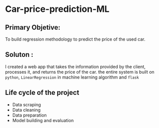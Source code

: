# Car-price-prediction-ML

## Primary Objetive:

To build regression methodology to predict the price of the used car. 

## Soluton :

 I created a web app that takes the information provided by the client, processes it, and returns the price of the car. the entire system is built on  `python`, `LinearRegression` in machine learning algorithm and `flask`


## Life cycle of the project

- Data scraping
- Data cleaning
- Data preparation
- Model building and evaluation
